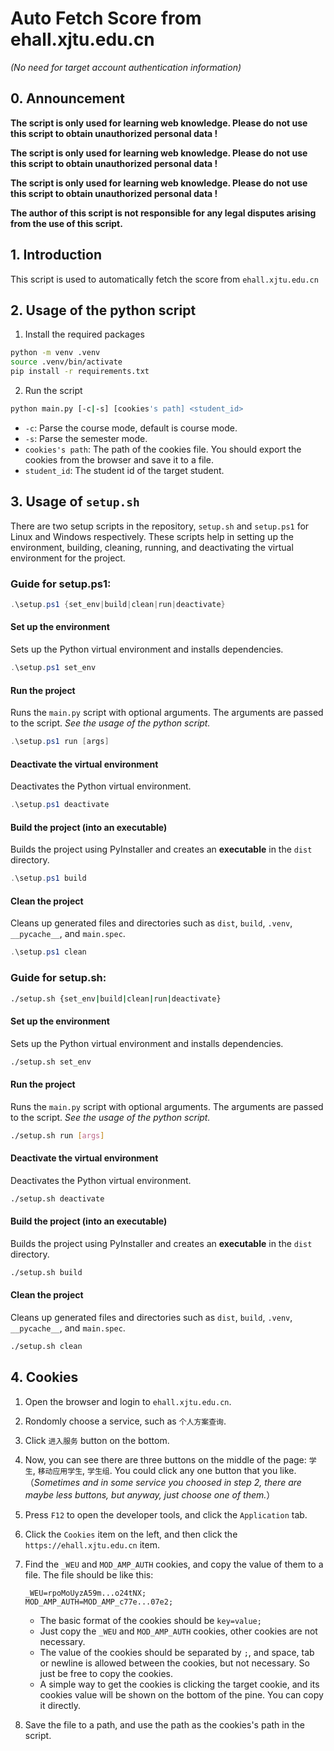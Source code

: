 # Auto Fetch Score from ehall.xjtu.edu.cn

*(No need for target account authentication information)*

## 0. Announcement

**The script is only used for learning web knowledge. Please do not use this script to obtain unauthorized personal data !**

**The script is only used for learning web knowledge. Please do not use this script to obtain unauthorized personal data !**

**The script is only used for learning web knowledge. Please do not use this script to obtain unauthorized personal data !**

**The author of this script is not responsible for any legal disputes arising from the use of this script.**

## 1. Introduction

This script is used to automatically fetch the score from `ehall.xjtu.edu.cn`

## 2. Usage of the python script
1. Install the required packages

```bash
python -m venv .venv
source .venv/bin/activate
pip install -r requirements.txt
```

2. Run the script

```bash
python main.py [-c|-s] [cookies's path] <student_id>
```

- `-c`: Parse the course mode, default is course mode.
- `-s`: Parse the semester mode.
- `cookies's path`: The path of the cookies file. You should export the cookies from the browser and save it to a file.
- `student_id`: The student id of the target student.

## 3. Usage of `setup.sh`

There are two setup scripts in the repository, `setup.sh` and `setup.ps1` for Linux and Windows respectively.
These scripts help in setting up the environment, building, cleaning, running, and deactivating the virtual environment for the project.

### Guide for setup.ps1:

```powershell
.\setup.ps1 {set_env|build|clean|run|deactivate}
```

#### Set up the environment
Sets up the Python virtual environment and installs dependencies.

```powershell
.\setup.ps1 set_env
```


#### Run the project
Runs the `main.py` script with optional arguments. The arguments are passed to the script. *See the usage of the python script.*

```powershell
.\setup.ps1 run [args]
```

#### Deactivate the virtual environment
Deactivates the Python virtual environment.

```powershell
.\setup.ps1 deactivate
```

#### Build the project (into an **executable**)
Builds the project using PyInstaller and creates an **executable** in the `dist` directory.

```powershell
.\setup.ps1 build
```

#### Clean the project
Cleans up generated files and directories such as `dist`, `build`, `.venv`, `__pycache__`, and `main.spec`.

```powershell
.\setup.ps1 clean
```

### Guide for setup.sh:

```bash
./setup.sh {set_env|build|clean|run|deactivate}
```

#### Set up the environment
Sets up the Python virtual environment and installs dependencies.

```bash
./setup.sh set_env
```


#### Run the project
Runs the `main.py` script with optional arguments. The arguments are passed to the script. *See the usage of the python script.*

```bash
./setup.sh run [args]
```

#### Deactivate the virtual environment
Deactivates the Python virtual environment.

```bash
./setup.sh deactivate
```

#### Build the project (into an **executable**)
Builds the project using PyInstaller and creates an **executable** in the `dist` directory.

```bash
./setup.sh build
```

#### Clean the project
Cleans up generated files and directories such as `dist`, `build`, `.venv`, `__pycache__`, and `main.spec`.

```bash
./setup.sh clean
```

## 4. Cookies

1. Open the browser and login to `ehall.xjtu.edu.cn`.
2. Rondomly choose a service, such as `个人方案查询`.
3. Click `进入服务` button on the bottom.
4. Now, you can see there are three buttons on the middle of the page: `学生`, `移动应用学生`, `学生组`. You could click any one button that you like.
 （*Sometimes and in some service you choosed in step 2, there are maybe less buttons, but anyway, just choose one of them.*）
5. Press `F12` to open the developer tools, and click the `Application` tab.
6. Click the `Cookies` item on the left, and then click the `https://ehall.xjtu.edu.cn` item.
7. Find the `_WEU` and `MOD_AMP_AUTH` cookies, and copy the value of them to a file. The file should be like this:

    ```text
    _WEU=rpoMoUyzA59m...o24tNX;
    MOD_AMP_AUTH=MOD_AMP_c77e...07e2;
    ```
    * The basic format of the cookies should be `key=value;`
    * Just copy the `_WEU` and `MOD_AMP_AUTH` cookies, other cookies are not necessary.
    * The value of the cookies should be separated by `;`, and space, tab or newline is allowed between the cookies, but not necessary. So just be free to copy the cookies.
    * A simple way to get the cookies is clicking the target cookie, and its cookies value will be shown on the bottom of the pine. You can copy it directly.

8. Save the file to a path, and use the path as the cookies's path in the script.


